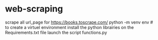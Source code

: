 # web-scraping
scrape all url_page for https://books.toscrape.com/
python -m venv env # to create a virtuel environment
install the python librairies on the Requirements.txt file
launch the script functions.py
